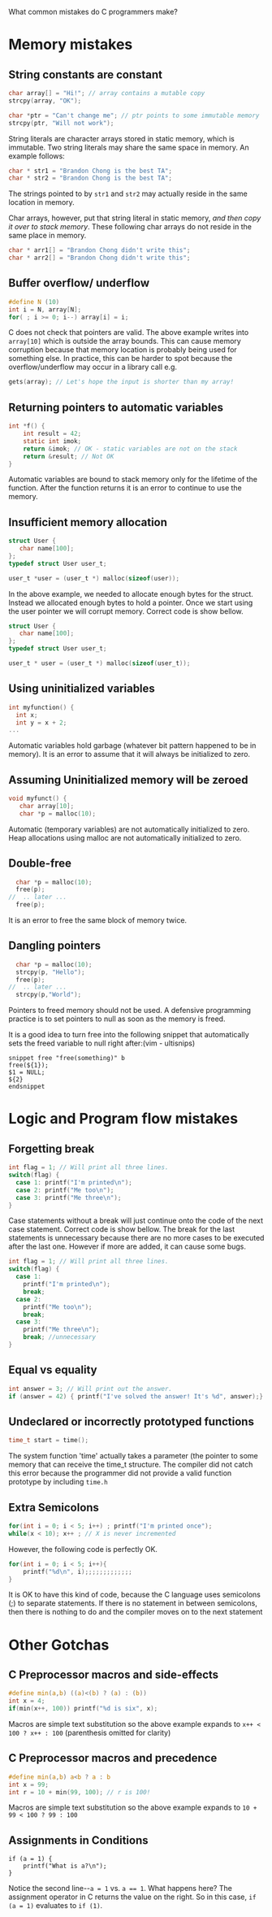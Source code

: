 What common mistakes do C programmers make?

# Memory mistakes
## String constants are constant
```C
char array[] = "Hi!"; // array contains a mutable copy
strcpy(array, "OK");

char *ptr = "Can't change me"; // ptr points to some immutable memory
strcpy(ptr, "Will not work");
```
String literals are character arrays stored in static memory, which is immutable. Two string literals may share the same space in memory. An example follows:

```C
char * str1 = "Brandon Chong is the best TA";
char * str2 = "Brandon Chong is the best TA";
```
The strings pointed to by `str1` and `str2` may actually reside in the same location in memory.

Char arrays, however, put that string literal in static memory, *and then copy it over to stack memory*. These following char arrays do not reside in the same place in memory.

```C
char * arr1[] = "Brandon Chong didn't write this";
char * arr2[] = "Brandon Chong didn't write this";
```

## Buffer overflow/ underflow
```C
#define N (10)
int i = N, array[N];
for( ; i >= 0; i--) array[i] = i;
```
C does not check that pointers are valid. The above example writes into `array[10]` which is outside the array bounds. This can cause memory corruption because that memory location is probably being used for something else.
In practice, this can be harder to spot because the overflow/underflow may occur in a library call e.g.
```C
gets(array); // Let's hope the input is shorter than my array!
```


## Returning pointers to automatic variables
```C
int *f() {
    int result = 42;
    static int imok;
    return &imok; // OK - static variables are not on the stack
    return &result; // Not OK
}
```
Automatic variables are bound to stack memory only for the lifetime of the function.
After the function returns it is an error to continue to use the memory.
## Insufficient memory allocation 
```C
struct User {
   char name[100];
};
typedef struct User user_t;

user_t *user = (user_t *) malloc(sizeof(user));
```
In the above example, we needed to allocate enough bytes for the struct. Instead we allocated enough bytes to hold a pointer. Once we start using the user pointer we will corrupt memory. Correct code is show bellow.
```C
struct User {
   char name[100];
};
typedef struct User user_t;

user_t * user = (user_t *) malloc(sizeof(user_t));
```
## Using uninitialized variables
```C
int myfunction() {
  int x;
  int y = x + 2;
...
```
Automatic variables hold garbage (whatever bit pattern happened to be in memory). It is an error to assume that it will always be initialized to zero.

## Assuming Uninitialized memory will be zeroed
```C
void myfunct() {
   char array[10];
   char *p = malloc(10);
```
Automatic (temporary variables) are not automatically initialized to zero.
Heap allocations using malloc are not automatically initialized to zero.

## Double-free
```C
  char *p = malloc(10);
  free(p);
//  .. later ...
  free(p); 
```
It is an error to free the same block of memory twice.
## Dangling pointers
```C
  char *p = malloc(10);
  strcpy(p, "Hello");
  free(p);
//  .. later ...
  strcpy(p,"World"); 
```
Pointers to freed memory should not be used. A defensive programming practice is to set pointers to null as soon as the memory is freed.

It is a good idea to turn free into the following snippet that automatically sets the freed variable to null right after:(vim - ultisnips)  
```Vim
snippet free "free(something)" b
free(${1});
$1 = NULL;
${2}
endsnippet
```


# Logic and Program flow mistakes
## Forgetting break
```C
int flag = 1; // Will print all three lines.
switch(flag) {
  case 1: printf("I'm printed\n");
  case 2: printf("Me too\n");
  case 3: printf("Me three\n");
}
```
Case statements without a break will just continue onto the code of the next case statement. Correct code is show bellow. The break for the last statements is unnecessary because there are no more cases to be executed after the last one. However if more are added, it can cause some bugs.
```C
int flag = 1; // Will print all three lines.
switch(flag) {
  case 1: 
    printf("I'm printed\n");
    break;
  case 2: 
    printf("Me too\n");
    break;
  case 3: 
    printf("Me three\n");
    break; //unnecessary
}
```
## Equal vs equality
```C
int answer = 3; // Will print out the answer.
if (answer = 42) { printf("I've solved the answer! It's %d", answer);}
```

## Undeclared or incorrectly prototyped functions
```C
time_t start = time();
```
The system function 'time' actually takes a parameter (the pointer to some memory that can receive the time_t structure. The compiler did not catch this error because the programmer did not provide a valid function prototype by including `time.h`

## Extra Semicolons
```C
for(int i = 0; i < 5; i++) ; printf("I'm printed once");
while(x < 10); x++ ; // X is never incremented
```
However, the following code is perfectly OK.
```C
for(int i = 0; i < 5; i++){
    printf("%d\n", i);;;;;;;;;;;;;
}
```
It is OK to have this kind of code, because the C language uses semicolons (;) to separate statements. If there is no statement in between semicolons, then there is nothing to do and the compiler moves on to the next statement
# Other Gotchas
## C Preprocessor macros and side-effects
```C
#define min(a,b) ((a)<(b) ? (a) : (b))
int x = 4;
if(min(x++, 100)) printf("%d is six", x);
```
Macros are simple text substitution so the above example expands to `x++ < 100 ? x++ : 100` (parenthesis omitted for clarity)

## C Preprocessor macros and precedence
```C
#define min(a,b) a<b ? a : b
int x = 99;
int r = 10 + min(99, 100); // r is 100!
```
Macros are simple text substitution so the above example expands to `10 + 99 < 100 ? 99 : 100`

## Assignments in Conditions

```int a = 0;
if (a = 1) {
    printf("What is a?\n");
}
```
Notice the second line--`a = 1` vs. `a == 1`. What happens here? The assignment operator in C returns the value on the right. So in this case, `if (a = 1)` evaluates to `if (1)`.